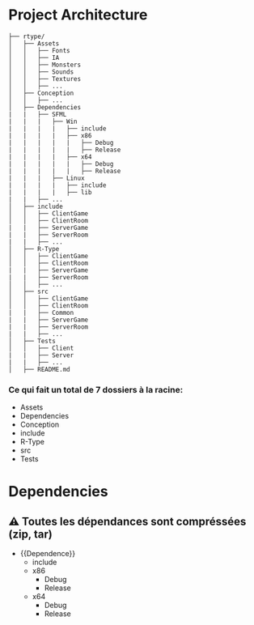 # Project Architecture

```
├── rtype/
│   ├── Assets
│   │   ├── Fonts
│   │   ├── IA
│   │   ├── Monsters
│   │   ├── Sounds
│   │   ├── Textures
│   │   ├── ...
│   ├── Conception
│   │   ├── ...
│   ├── Dependencies
|   |   ├── SFML
|   |   |   ├── Win
|   |   |   |   ├── include
|   |   |   |   ├── x86
|   |   |   |   |   ├── Debug
|   |   |   |   |   ├── Release
|   |   |   |   ├── x64
|   |   |   |   |   ├── Debug
|   |   |   |   |   ├── Release
|   |   |   ├── Linux
|   |   |   |   ├── include
|   |   |   |   ├── lib
|   |   ├── ...
│   ├── include
│   │   ├── ClientGame
│   │   ├── ClientRoom
|   |   ├── ServerGame
|   |   ├── ServerRoom
|   |   ├── ...
│   ├── R-Type
│   │   ├── ClientGame
│   │   ├── ClientRoom
|   |   ├── ServerGame
|   |   ├── ServerRoom
│   │   ├── ...
│   ├── src
│   │   ├── ClientGame
│   │   ├── ClientRoom
|   |   ├── Common
|   |   ├── ServerGame
|   |   ├── ServerRoom
|   |   ├── ...
│   ├── Tests
│   │   ├── Client
|   |   ├── Server
|   |   ├── ...
│   ├── README.md
```
### Ce qui fait un total de 7 dossiers à la racine:
* Assets
* Dependencies
* Conception
* include
* R-Type
* src
* Tests

# Dependencies
## :warning: Toutes les dépendances sont compréssées (zip, tar)
* {{Dependence}}
  * include
  * x86
    * Debug
    * Release
  * x64
    * Debug
    * Release
